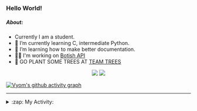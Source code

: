 ### Hello World!

##### About:
- Currently I am a student.
- 🌱 I’m currently learning C, intermediate Python.
- 🌱 I’m learning how to make better documentation.
- 👨‍💻 I'm working on [Botish API](https://github.com/Vyvy-vi/api)
- 🌱 GO PLANT SOME TREES AT [TEAM TREES](https://teamtrees.org/)

<p align="center">
  <a href="https://twitter.com/Vyvy_viM"><img target="_blank" src="https://img.shields.io/badge/twitter%20@Vyvy_viM-0D95E8?style=for-the-badge&logo=twitter&logoColor=white"/></a> 
  <a href="https://vyvy-vi.github.io/portfolio"><img target="_blank" src="https://img.shields.io/badge/-I_love_open_source-green?style=for-the-badge&logo=github&logoColor=black"/></a> 
</p>

[![Vyom's github activity graph](https://activity-graph.herokuapp.com/graph?username=Vyvy-vi)](https://github.com/ashutosh00710/github-readme-activity-graph)

---
<details>
  <summary>:zap: My Activity:</summary>
  
<!--START_SECTION:waka-->
**I'm a Night 🦉** 

```text
🌞 Morning    46 commits     ██░░░░░░░░░░░░░░░░░░░░░░░   7.57% 
🌆 Daytime    157 commits    ██████░░░░░░░░░░░░░░░░░░░   25.82% 
🌃 Evening    204 commits    ████████░░░░░░░░░░░░░░░░░   33.55% 
🌙 Night      201 commits    ████████░░░░░░░░░░░░░░░░░   33.06%

```
📅 **I'm Most Productive on Sunday** 

```text
Monday       59 commits     ██░░░░░░░░░░░░░░░░░░░░░░░   9.7% 
Tuesday      99 commits     ████░░░░░░░░░░░░░░░░░░░░░   16.28% 
Wednesday    86 commits     ███░░░░░░░░░░░░░░░░░░░░░░   14.14% 
Thursday     80 commits     ███░░░░░░░░░░░░░░░░░░░░░░   13.16% 
Friday       57 commits     ██░░░░░░░░░░░░░░░░░░░░░░░   9.38% 
Saturday     81 commits     ███░░░░░░░░░░░░░░░░░░░░░░   13.32% 
Sunday       146 commits    ██████░░░░░░░░░░░░░░░░░░░   24.01%

```


📊 **This Week I Spent My Time On** 

```text
🔥 Editors: 
Unknown Editor           20 hrs 29 mins      █████████████████████░░░░   85.44% 
Vim                      3 hrs 29 mins       ███░░░░░░░░░░░░░░░░░░░░░░   14.56%

🐱‍💻 Projects: 
Unknown Project          21 hrs 14 mins      ██████████████████████░░░   88.55% 
discord-bot              2 hrs 38 mins       ██░░░░░░░░░░░░░░░░░░░░░░░   11.01% 
challenge-0-simple-nft   6 mins              ░░░░░░░░░░░░░░░░░░░░░░░░░   0.44%

```


 Last Updated on 13/01/2022
<!--END_SECTION:waka-->
</details>
